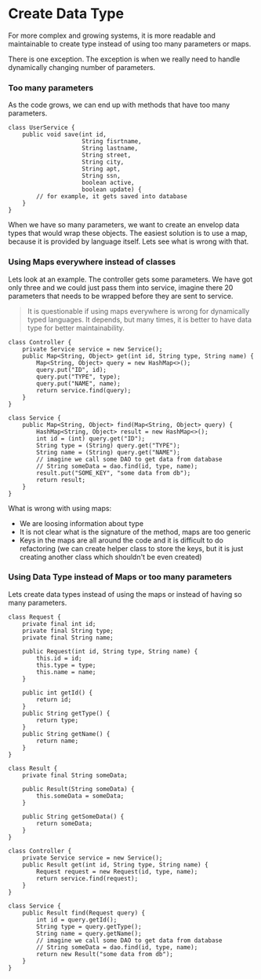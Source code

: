 # Create Data Type

For more complex and growing systems, it is more readable and maintainable to create type instead of using too many parameters or maps.

There is one exception. The exception is when we really need to handle dynamically changing number of parameters.

### Too many parameters

As the code grows, we can end up with methods that have too many parameters.

```
class UserService {
    public void save(int id,
                     String fisrtname,
                     String lastname,
                     String street,
                     String city,
                     String apt,
                     String ssn,
                     boolean active,
                     boolean update) {
        // for example, it gets saved into database
    }
}
```

When we have so many parameters, we want to create an envelop data types that would wrap these objects. The easiest solution is to use a map, because it is provided by language itself. Lets see what is wrong with that.

### Using Maps everywhere instead of classes

Lets look at an example. The controller gets some parameters. We have got only three and we could just pass them into service, imagine there 20 parameters that needs to be wrapped before they are sent to service.

> It is questionable if using maps everywhere is wrong for dynamically typed languages. It depends, but many times, it is better to have data type for better maintainability.

```
class Controller {
    private Service service = new Service();
    public Map<String, Object> get(int id, String type, String name) {
        Map<String, Object> query = new HashMap<>();
        query.put("ID", id);
        query.put("TYPE", type);
        query.put("NAME", name);
        return service.find(query);
    }
}

class Service {
    public Map<String, Object> find(Map<String, Object> query) {
        HashMap<String, Object> result = new HashMap<>();
        int id = (int) query.get("ID");
        String type = (String) query.get("TYPE");
        String name = (String) query.get("NAME");
        // imagine we call some DAO to get data from database
        // String someData = dao.find(id, type, name);
        result.put("SOME_KEY", "some data from db");
        return result;
    }
}
```

What is wrong with using maps:

* We are loosing information about type
* It is not clear what is the signature of the method, maps are too generic
* Keys in the maps are all around the code and it is difficult to do refactoring \(we can create helper class to store the keys, but it is just creating another class which shouldn't be even created\)

### Using Data Type instead of Maps or too many parameters

Lets create data types instead of using the maps or instead of having so many parameters.

```
class Request {
    private final int id;
    private final String type;
    private final String name;

    public Request(int id, String type, String name) {
        this.id = id;
        this.type = type;
        this.name = name;
    }

    public int getId() {
        return id;
    }
    public String getType() {
        return type;
    }
    public String getName() {
        return name;
    }
}

class Result {
    private final String someData;

    public Result(String someData) {
        this.someData = someData;
    }

    public String getSomeData() {
        return someData;
    }
}

class Controller {
    private Service service = new Service();
    public Result get(int id, String type, String name) {
        Request request = new Request(id, type, name);
        return service.find(request);
    }
}

class Service {
    public Result find(Request query) {
        int id = query.getId();
        String type = query.getType();
        String name = query.getName();
        // imagine we call some DAO to get data from database
        // String someData = dao.find(id, type, name);
        return new Result("some data from db");
    }
}
```




